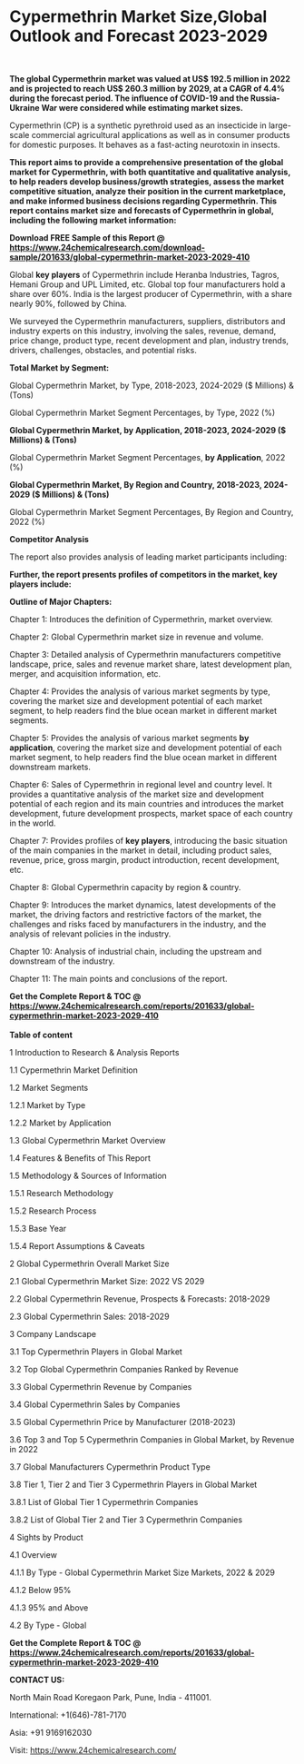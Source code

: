 <h1>Cypermethrin Market Size,Global Outlook and Forecast 2023-2029</h1><br/><p><strong>The global Cypermethrin market was valued at US$ 192.5 million in 2022 and is projected to reach US$ 260.3 million by 2029, at a <strong>CAGR</strong> of 4.4% during the forecast period. The influence of COVID-19 and the Russia-Ukraine War were considered while estimating market sizes.</strong></p><p>Cypermethrin (CP) is a synthetic pyrethroid used as an insecticide in large-scale commercial agricultural applications as well as in consumer products for domestic purposes. It behaves as a fast-acting neurotoxin in insects.</p><p><strong>This report aims to provide a comprehensive presentation of the global market for Cypermethrin, with both quantitative and qualitative analysis, to help readers develop business/growth strategies, assess the market competitive situation, analyze their position in the current marketplace, and make informed business decisions regarding Cypermethrin. This report contains market size and forecasts of Cypermethrin in global, including the following market information:</strong></p><div><b>Download FREE Sample of this Report @ <a href="https://www.24chemicalresearch.com/download-sample/201633/global-cypermethrin-market-2023-2029-410">https://www.24chemicalresearch.com/download-sample/201633/global-cypermethrin-market-2023-2029-410</a></b></div><p>Global <strong>key players</strong> of Cypermethrin include Heranba Industries, Tagros, Hemani Group and UPL Limited, etc. Global top four manufacturers hold a share over 60%. India is the largest producer of Cypermethrin, with a share nearly 90%, followed by China.</p><p>We surveyed the Cypermethrin manufacturers, suppliers, distributors and industry experts on this industry, involving the sales, revenue, demand, price change, product type, recent development and plan, industry trends, drivers, challenges, obstacles, and potential risks.</p><p><strong>Total Market by Segment:</strong></p><p>Global Cypermethrin Market, by Type, 2018-2023, 2024-2029 ($ Millions) & (Tons)</p><p>Global Cypermethrin Market Segment Percentages, by Type, 2022 (%)</p><p><strong>Global Cypermethrin Market, <strong>by Application</strong>, 2018-2023, 2024-2029 ($ Millions) & (Tons)</strong></p><p>Global Cypermethrin Market Segment Percentages, <strong>by Application</strong>, 2022 (%)</p><p><strong>Global Cypermethrin Market, By Region and Country, 2018-2023, 2024-2029 ($ Millions) & (Tons)</strong></p><p>Global Cypermethrin Market Segment Percentages, By Region and Country, 2022 (%)</p><p><strong>Competitor Analysis</strong></p><p>The report also provides analysis of leading market participants including:</p><p><strong>Further, the report presents profiles of competitors in the market, <strong>key players</strong> include:</strong></p><p><strong>Outline of Major Chapters:</strong></p><p>Chapter 1: Introduces the definition of Cypermethrin, market overview.</p><p>Chapter 2: Global Cypermethrin market size in revenue and volume.</p><p>Chapter 3: Detailed analysis of Cypermethrin manufacturers competitive landscape, price, sales and revenue market share, latest development plan, merger, and acquisition information, etc.</p><p>Chapter 4: Provides the analysis of various market segments by type, covering the market size and development potential of each market segment, to help readers find the blue ocean market in different market segments.</p><p>Chapter 5: Provides the analysis of various market segments <strong>by application</strong>, covering the market size and development potential of each market segment, to help readers find the blue ocean market in different downstream markets.</p><p>Chapter 6: Sales of Cypermethrin in regional level and country level. It provides a quantitative analysis of the market size and development potential of each region and its main countries and introduces the market development, future development prospects, market space of each country in the world.</p><p>Chapter 7: Provides profiles of <strong>key players</strong>, introducing the basic situation of the main companies in the market in detail, including product sales, revenue, price, gross margin, product introduction, recent development, etc.</p><p>Chapter 8: Global Cypermethrin capacity by region & country.</p><p>Chapter 9: Introduces the market dynamics, latest developments of the market, the driving factors and restrictive factors of the market, the challenges and risks faced by manufacturers in the industry, and the analysis of relevant policies in the industry.</p><p>Chapter 10: Analysis of industrial chain, including the upstream and downstream of the industry.</p><p>Chapter 11: The main points and conclusions of the report.</p><div><b>Get the Complete Report & TOC @ <a href="https://www.24chemicalresearch.com/reports/201633/global-cypermethrin-market-2023-2029-410">https://www.24chemicalresearch.com/reports/201633/global-cypermethrin-market-2023-2029-410</a></b></div><br><b>Table of content</b><p>1 Introduction to Research & Analysis Reports<br />
 
  1.1 Cypermethrin Market Definition<br />
 
  1.2 Market Segments<br />
 
  1.2.1 Market by Type<br />
 
  1.2.2 Market by Application<br />
 
  1.3 Global Cypermethrin Market Overview<br />
 
  1.4 Features & Benefits of This Report<br />
 
  1.5 Methodology & Sources of Information<br />
 
  1.5.1 Research Methodology<br />
 
  1.5.2 Research Process<br />
 
  1.5.3 Base Year<br />
 
  1.5.4 Report Assumptions & Caveats<br />
 
 2 Global Cypermethrin Overall Market Size<br />
 
  2.1 Global Cypermethrin Market Size: 2022 VS 2029<br />
 
  2.2 Global Cypermethrin Revenue, Prospects & Forecasts: 2018-2029<br />
 
  2.3 Global Cypermethrin Sales: 2018-2029<br />
 
 3 Company Landscape<br />
 
  3.1 Top Cypermethrin Players in Global Market<br />
 
  3.2 Top Global Cypermethrin Companies Ranked by Revenue<br />
 
  3.3 Global Cypermethrin Revenue by Companies<br />
 
  3.4 Global Cypermethrin Sales by Companies<br />
 
  3.5 Global Cypermethrin Price by Manufacturer (2018-2023)<br />
 
  3.6 Top 3 and Top 5 Cypermethrin Companies in Global Market, by Revenue in 2022<br />
 
  3.7 Global Manufacturers Cypermethrin Product Type<br />
 
  3.8 Tier 1, Tier 2 and Tier 3 Cypermethrin Players in Global Market<br />
 
  3.8.1 List of Global Tier 1 Cypermethrin Companies<br />
 
  3.8.2 List of Global Tier 2 and Tier 3 Cypermethrin Companies<br />
 
 4 Sights by Product<br />
 
  4.1 Overview<br />
 
  4.1.1 By Type - Global Cypermethrin Market Size Markets, 2022 & 2029<br />
 
  4.1.2 Below 95%<br />
 
  4.1.3 95% and Above<br />
 
  4.2 By Type - Global<br><div><b>Get the Complete Report & TOC @ <a href="https://www.24chemicalresearch.com/reports/201633/global-cypermethrin-market-2023-2029-410">https://www.24chemicalresearch.com/reports/201633/global-cypermethrin-market-2023-2029-410</a></b></div></p>
 
 <b>CONTACT US:</b><br>
 
 North Main Road Koregaon Park, Pune, India - 411001.<br/>
 
 International: +1(646)-781-7170<br/>
 
 Asia: +91 9169162030<br/>
 
 Visit: <a href="https://www.24chemicalresearch.com/">https://www.24chemicalresearch.com/</a>
 
 <br>